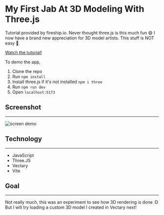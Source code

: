 # My First Jab At 3D Modeling With Three.js

Tutorial provided by fireship.io. Never thought three.js is this much fun 😄 I now have a brand new appreciation for 3D model artists. This stuff is NOT easy 🤯.

[Watch the tutorial!](https://www.youtube.com/watch?v=Q7AOvWpIVHU&t=781s)

To demo the app,

1. Clone the repo
2. Run `npm install`
3. Install three.js if it's not installed `npm i three`
4. Run `npm run dev`
5. Open `localhost:5173`

## Screenshot

<hr />

![screen demo](https://i.imgur.com/NdLtGcf.gif)

## Technology

<hr />

- JavaScript
- Three.JS
- Vectary
- Vite

## Goal

<hr />

Not really much, this was an experiment to see how 3D rendering is done :D But I will try loading a custom 3D model I created in Vectary next!
